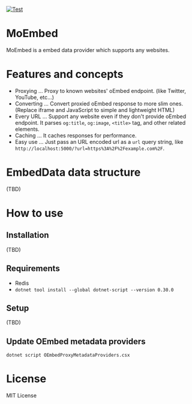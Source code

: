 [![Test](https://github.com/supermomonga/MoEmbed/actions/workflows/test.yaml/badge.svg)](https://github.com/supermomonga/MoEmbed/actions/workflows/test.yaml)

# MoEmbed

MoEmbed is a embed data provider which supports any websites.

# Features and concepts

- Proxying ... Proxy to known websites' oEmbed endpoint. (like Twitter, YouTube, etc...)
- Converting ... Convert proxied oEmbed response to more slim ones. (Replace iframe and JavaScript to simple and lightweight HTML)
- Every URL ... Support any website even if they don't provide oEmbed endpoint. It parses `og:title`, `og:image`, `<title>` tag, and other related elements.
- Caching ... It caches responses for performance.
- Easy use ... Just pass an URL encoded url as a `url` query string, like `http://localhost:5000/?url=https%3A%2F%2Fexample.com%2F`.

# EmbedData data structure

(TBD)

# How to use

## Installation

(TBD)

## Requirements

- Redis
- `dotnet tool install --global dotnet-script --version 0.30.0`

## Setup

(TBD)

## Update OEmbed metadata providers

```
dotnet script OEmbedProxyMetadataProviders.csx
```

# License

MIT License
